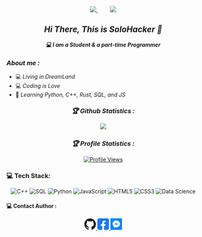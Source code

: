 <p align="center">
  <a href="https://github.com/solohackerzorg">
    <img height="195" src="https://github-readme-stats-sigma-five.vercel.app/api?username=solohackerzorg&show_icons=true&theme=dracula&hide_title=true" />
  </a>
  &nbsp;&nbsp;&nbsp;&nbsp;&nbsp;&nbsp;&nbsp;
  <a href="https://github.com/solohackerzorg">
    <img height="195" src="https://github-readme-stats-sigma-five.vercel.app/api/top-langs/?username=solohackerzorg&theme=dracula&layout=compact" />
  </a>
</p>


<h2 align="center"><b><i>Hi There, This is SoloHacker 👋</i></b></h2>

<p align="center"><b><i>💻 I am a Student & a part-time Programmer</i></b></p>

<h3><b><i> About me :</i></b></h3>
<ul>
  <li> 💻 <i>Living in DreamLand</i></li>
  <li> 💻 <i>Coding is Love</i></li>
  <li> 🐍 <i>Learning Python, C++, Rust, SQL, and JS</i></li>
</ul>

<h3 align="center"><b><i>🏆 Github Statistics :</i></b></h3>
<p align="center">
  <a href="https://github.com/solohackerzorg">
    <img width="550" src="https://github-profile-trophy.vercel.app/?username=solohackerzorg&theme=dracula&no-frame=true&title=Followers,Stars,Commit,Repository,Issues" />
  </a>
</p>

<h3 align="center"><b><i>🏆 Profile Statistics :</i></b></h3>
<p align="center">
  <a href="https://github.com/solohackerzorg">
    <img height="25" title="Profile Views" src="https://komarev.com/ghpvc/?username=solohackerzorg&color=blueviolet&style=flat-square" />
  </a>
</p>

<h3><b> 💻 Tech Stack:</b></h3>
<div align="center">
  <img src="https://img.shields.io/badge/c++-%2300599C.svg?style=for-the-badge&logo=c%2B%2B&logoColor=white" alt="C++">
  <img src="https://img.shields.io/badge/sql-%2300f.svg?style=for-the-badge&logo=sql&logoColor=white" alt="SQL">
  <img src="https://img.shields.io/badge/python-3670A0?style=for-the-badge&logo=python&logoColor=ffdd54" alt="Python">
  <img src="https://img.shields.io/badge/javascript-%23323330.svg?style=for-the-badge&logo=javascript&logoColor=%23F7DF1E" alt="JavaScript">
  <img src="https://img.shields.io/badge/html5-%23E34F26.svg?style=for-the-badge&logo=html5&logoColor=white" alt="HTML5">
  <img src="https://img.shields.io/badge/css3-%231572B6.svg?style=for-the-badge&logo=css3&logoColor=white" alt="CSS3">
  <img src="https://img.shields.io/badge/data%20science-%233776AB.svg?style=for-the-badge&logo=data%20science&logoColor=white" alt="Data Science">
</div>

<h4><b> 💻 Contact Author :</b></h4>
<div align="center">
  <a href="https://github.com/solohackerzorg">
    <img title="Github" alt="Github" width="30px" src="png_pic/github.png" />
  </a>
  <a href="https://fb.com/foundersolohackerzorg">
    <img title="Facebook" alt="Facebook" width="30px" src="png_pic/facebook.png" />
  </a>
  <a href="https://m.me/foundersolohackerzorg">
    <img title="Messenger" alt="Messenger" width="30px" src="png_pic/messenger.png" />
  </a>
</div>
